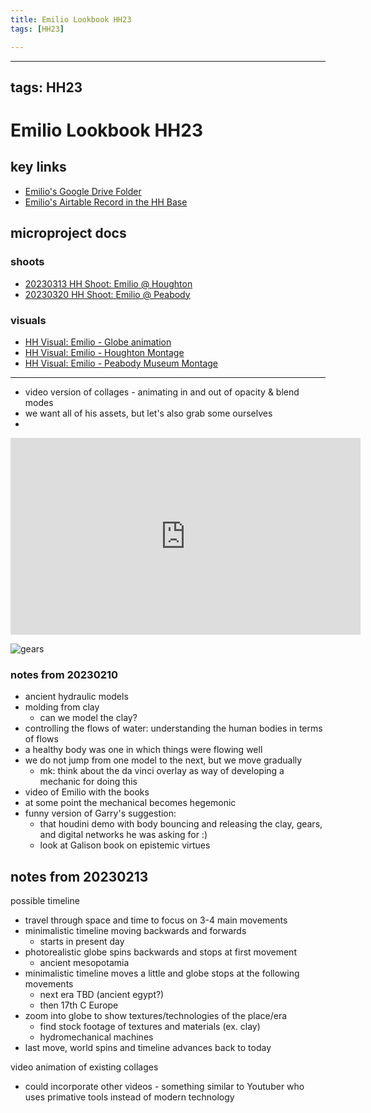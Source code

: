 ```yaml
---
title: Emilio Lookbook HH23
tags: [HH23]

---
```


---
tags: HH23
---
# Emilio Lookbook HH23
## key links
* [Emilio's Google Drive Folder](https://drive.google.com/drive/folders/1zkHGe2MRQ65rkgkgs6Vt-iihj1tDO7Y4)
* [Emilio's Airtable Record in the HH Base](https://airtable.com/appwIObT71aBHeEtu/tblS1resjotcEHRvc/viwQdnPbIlkZCWaW1/recVr9tzv48J0l1Oe?blocks=hide)

## microproject docs
### shoots
* [20230313 HH Shoot: Emilio @ Houghton](/hOsKUv1PQw20agL7KeTcMQ)
* [20230320 HH Shoot: Emilio @ Peabody](/IJTwuLg6SqmdxedsWGlWQg)
### visuals
* [HH Visual: Emilio - Globe animation](/HOAOWWlGQIOVA5tRyV33Bg)
* [HH Visual: Emilio - Houghton Montage](/Kh1xooaDTdq3E9WBNJFJ_g)
* [HH Visual: Emilio - Peabody Museum Montage](/y322LPQEQZmYFob43nDuNA)

---
* video version of collages - animating in and out of opacity & blend modes
* we want all of his assets, but let's also grab some ourselves
* 
<iframe width="560" height="315" src="https://www.youtube.com/embed/XSkGY6LchJs" title="YouTube video player" frameborder="0" allow="accelerometer; autoplay; clipboard-write; encrypted-media; gyroscope; picture-in-picture; web-share" allowfullscreen></iframe>

![gears](https://c8.alamy.com/comp/KDR2RN/vintage-wooden-cog-machinery-mechanism-woodcut-1770s-england-KDR2RN.jpg)


### notes from 20230210

- ancient hydraulic models
- molding from clay
    - can we model the clay?
- controlling the flows of water: understanding the human bodies in terms of flows
- a healthy body was one in which things were flowing well
- we do not jump from one model to the next, but we move gradually
    - mk: think about the da vinci overlay as way of developing a mechanic for doing this
- video of Emilio with the books
- at some point the mechanical becomes hegemonic
- funny version of Garry's suggestion:
    - that houdini demo with body bouncing and releasing the clay, gears, and digital networks he was asking for :)
    - look at Galison book on epistemic virtues

## notes from 20230213

possible timeline
* travel through space and time to focus on 3-4 main movements
* minimalistic timeline moving backwards and forwards
    * starts in present day
* photorealistic globe spins backwards and stops at first movement
    * ancient mesopotamia
* minimalistic timeline moves a little and globe stops at the following movements
    * next era TBD (ancient egypt?)
    * then 17th C Europe
* zoom into globe to show textures/technologies of the place/era
    * find stock footage of textures and materials (ex. clay)
    * hydromechanical machines
* last move, world spins and timeline advances back to today

video animation of existing collages
* could incorporate other videos - something similar to Youtuber who uses primative tools instead of modern technology